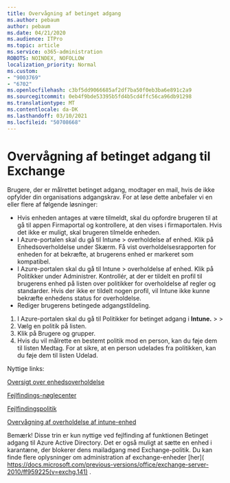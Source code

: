 ```yaml
---
title: Overvågning af betinget adgang
ms.author: pebaum
author: pebaum
ms.date: 04/21/2020
ms.audience: ITPro
ms.topic: article
ms.service: o365-administration
ROBOTS: NOINDEX, NOFOLLOW
localization_priority: Normal
ms.custom:
- "9003769"
- "6702"
ms.openlocfilehash: c3bf5dd9066685af2df7ba50f0eb3ba6e891c2a9
ms.sourcegitcommit: 0eb4f9bde53395b5fd4b5cd4ffc56ca96db91298
ms.translationtype: MT
ms.contentlocale: da-DK
ms.lasthandoff: 03/10/2021
ms.locfileid: "50708668"
---
```

# <a name="monitoring-conditional-access-for-exchange"></a>Overvågning af betinget adgang til Exchange

Brugere, der er målrettet betinget adgang, modtager en mail, hvis de ikke opfylder din organisations adgangskrav. For at løse dette anbefaler vi en eller flere af følgende løsninger:

- Hvis enheden antages at være tilmeldt, skal du opfordre brugeren til at gå til appen Firmaportal og kontrollere, at den vises i firmaportalen. Hvis det ikke er muligt, skal brugeren tilmelde enheden.
- I Azure-portalen skal du gå til Intune > overholdelse af enhed. Klik på Enhedsoverholdelse under Skærm. Få vist overholdelsesrapporten for enheden for at bekræfte, at brugerens enhed er markeret som kompatibel.
- I Azure-portalen skal du gå til Intune > overholdelse af enhed. Klik på Politikker under Administrer. Kontrollér, at der er tildelt en profil til brugerens enhed på listen over politikker for overholdelse af regler og standarder. Hvis der ikke er tildelt nogen profil, vil Intune ikke kunne bekræfte enhedens status for overholdelse.
- Rediger brugerens betingede adgangstildeling.

1. I Azure-portalen skal du gå til Politikker for betinget adgang i **Intune.**  >    >  
2. Vælg en politik på listen.
3. Klik på Brugere og grupper.
4. Hvis du vil målrette en bestemt politik mod en person, kan du føje dem til listen Medtag. For at sikre, at en person udelades fra politikken, kan du føje dem til listen Udelad.

Nyttige links:

[Oversigt over enhedsoverholdelse](https://docs.microsoft.com/intune/device-compliance-get-started)

[Fejlfindings-nøglecenter](https://docs.microsoft.com/intune/troubleshoot-conditional-access)

[Fejlfindingspolitik](https://docs.microsoft.com/troubleshoot/mem/intune/troubleshoot-policies-in-microsoft-intune)

[Overvågning af overholdelse af intune-enhed](https://docs.microsoft.com/intune/compliance-policy-monitor)

Bemærk! Disse trin er kun nyttige ved fejlfinding af funktionen Betinget adgang til Azure Active Directory. Det er også muligt at sætte en enhed i karantæne, der blokerer dens mailadgang med Exchange-politik. Du kan finde flere oplysninger om administration af exchange-enheder [her]( https://docs.microsoft.com/previous-versions/office/exchange-server-2010/ff959225(v=exchg.141) .
